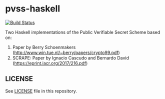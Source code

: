 # pvss-haskell

[![Build Status](https://travis-ci.org/input-output-hk/pvss-haskell.svg?branch=master)](https://travis-ci.org/input-output-hk/pvss-haskell)

Two Haskell implementations of the Public Verifiable Secret Scheme based on:
1) Paper by Berry Schoenmakers (http://www.win.tue.nl/~berry/papers/crypto99.pdf)
2) SCRAPE: Paper by Ignacio Cascudo and Bernardo David (https://eprint.iacr.org/2017/216.pdf)

## LICENSE

See [LICENSE](LICENSE) file in this repository.
